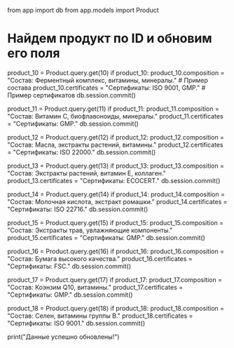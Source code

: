 from app import db
from app.models import Product

# Найдем продукт по ID и обновим его поля
product_10 = Product.query.get(10)
if product_10:
    product_10.composition = "Состав: Ферментный комплекс, витамины, минералы."  # Пример состава
    product_10.certificates = "Сертификаты: ISO 9001, GMP."  # Пример сертификатов
    db.session.commit()

product_11 = Product.query.get(11)
if product_11:
    product_11.composition = "Состав: Витамин C, биофлавоноиды, минералы."
    product_11.certificates = "Сертификаты: GMP."
    db.session.commit()

product_12 = Product.query.get(12)
if product_12:
    product_12.composition = "Состав: Масла, экстракты растений, витамины."
    product_12.certificates = "Сертификаты: ISO 22000."
    db.session.commit()

product_13 = Product.query.get(13)
if product_13:
    product_13.composition = "Состав: Экстракты растений, витамин E, коллаген."
    product_13.certificates = "Сертификаты: ECOCERT."
    db.session.commit()

product_14 = Product.query.get(14)
if product_14:
    product_14.composition = "Состав: Молочная кислота, экстракт ромашки."
    product_14.certificates = "Сертификаты: ISO 22716."
    db.session.commit()

product_15 = Product.query.get(15)
if product_15:
    product_15.composition = "Состав: Экстракты трав, увлажняющие компоненты."
    product_15.certificates = "Сертификаты: GMP."
    db.session.commit()

product_16 = Product.query.get(16)
if product_16:
    product_16.composition = "Состав: Бумага высокого качества."
    product_16.certificates = "Сертификаты: FSC."
    db.session.commit()

product_17 = Product.query.get(17)
if product_17:
    product_17.composition = "Состав: Коэнзим Q10, витамины."
    product_17.certificates = "Сертификаты: GMP."
    db.session.commit()

product_18 = Product.query.get(18)
if product_18:
    product_18.composition = "Состав: Селен, витамины группы B."
    product_18.certificates = "Сертификаты: ISO 9001."
    db.session.commit()

print("Данные успешно обновлены!")
